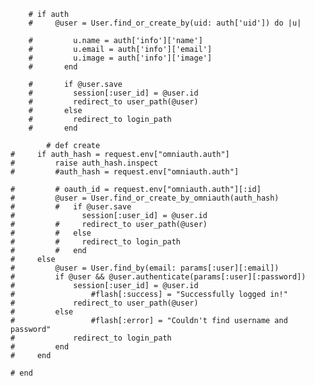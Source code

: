         # if auth
        #     @user = User.find_or_create_by(uid: auth['uid']) do |u|
               
        #         u.name = auth['info']['name']
        #         u.email = auth['info']['email']
        #         u.image = auth['info']['image']
        #       end
              
        #       if @user.save
        #         session[:user_id] = @user.id
        #         redirect_to user_path(@user)
        #       else
        #         redirect_to login_path
        #       end

            # def create
    #     if auth_hash = request.env["omniauth.auth"]
    #         raise auth_hash.inspect
    #         #auth_hash = request.env["omniauth.auth"]
            
    #         # oauth_id = request.env["omniauth.auth"][:id]
    #         @user = User.find_or_create_by_omniauth(auth_hash)
    #         #   if @user.save
    #               session[:user_id] = @user.id
    #         #     redirect_to user_path(@user)
    #         #   else
    #         #     redirect_to login_path
    #         #   end
    #     else
    #         @user = User.find_by(email: params[:user][:email])
    #         if @user && @user.authenticate(params[:user][:password])
    #             session[:user_id] = @user.id
    #                 #flash[:success] = "Successfully logged in!"
    #             redirect_to user_path(@user)
    #         else
    #                 #flash[:error] = "Couldn't find username and password"
    #             redirect_to login_path
    #         end
    #     end

    # end

